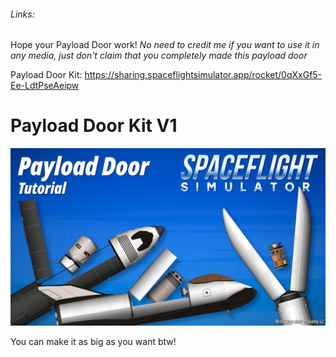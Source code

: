 ###### Links:
Hope your Payload Door work!
*No need to credit me if you want to use it in any media, just don't claim that you completely made this payload door*

Payload Door Kit: https://sharing.spaceflightsimulator.app/rocket/0qXxGf5-Ee-LdtPseAeipw

# Payload Door Kit V1

![Thumbnail](../../assets/Thumbnail11.png)

You can make it as big as you want btw!
